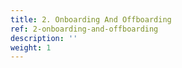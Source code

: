 ```yaml
---
title: 2. Onboarding And Offboarding
ref: 2-onboarding-and-offboarding
description: ''
weight: 1
---
```


